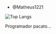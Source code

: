 -  @Matheus1221




![Top Langs](https://github-readme-stats.vercel.app/api/top-langs/?username=Matheus1221&layout=compact&theme=synthwave&exclude_repo=jhsmaciel.github.io,Cursos-Alura,Learn-Bootstrap-4,ProjetosWeb)


Programador pacato...




